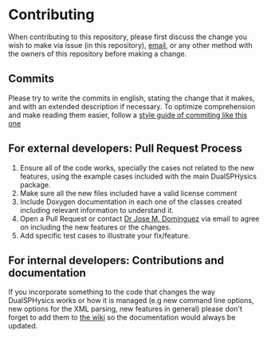 # Contributing

When contributing to this repository, please first discuss the change you wish to make via issue (in this repository), [email](mailto:dualsphysics@gmail.com), or any other method with the owners of this repository before making a change. 

## Commits

Please try to write the commits in english, stating the change that it makes, and with an extended description if necessary. To optimize comprehension and make reading them easier, follow a [style guide of commiting like this one](https://chris.beams.io/posts/git-commit/)

## For external developers: Pull Request Process

1. Ensure all of the code works, specially the cases not related to the new features, using the example cases included with the main DualSPHysics package.
2. Make sure all the new files included have a valid license comment
3. Include Doxygen documentation in each one of the classes created including relevant information to understand it.
4. Open a Pull Request or contact [Dr Jose M. Dominguez](mailto:jmdalonso@gmail.com) via email to agree on including the new features or the changes.
5. Add specific test cases to illustrate your fix/feature.

## For internal developers: Contributions and documentation

If you incorporate something to the code that changes the way DualSPHysics works or how it is managed (e.g new command line options, new options for the XML parsing, new features in general) please don't forget to add them to [the wiki](https://github.com/DualSPHysics/DualSPHysics/wiki) so the documentation would always be updated.
